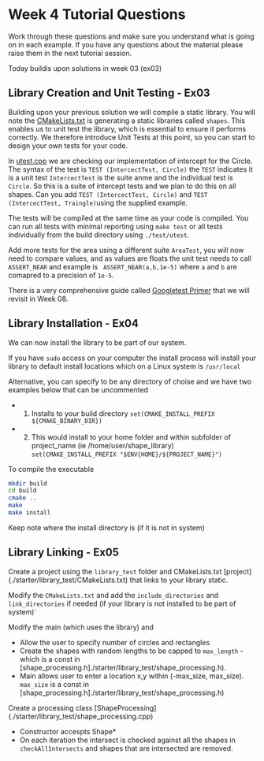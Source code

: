 Week 4 Tutorial Questions
=========================
Work through these questions and make sure you understand what is going on in each example. 
If you have any questions about the material please raise them in the next tutorial session.

Today buildis upon solutions in week 03 (ex03) 

Library Creation and Unit Testing - Ex03
-----------------

Building upon your previous solution we will compile a static library. You will note the  [CMakeLists.txt](./starter/shapes/CMakeLists.txt) is generating a static libraries called `shapes`. This enables us to unit test the library, which is essential to ensure it performs correctly. We therefore introduce Unit Tests at this point, so you can start to design your own tests for your code.

In [utest.cpp](./starter/shapes/test/utest.cpp) we are checking our implementation of intercept for the Circle. The syntax of the test is `TEST (IntercectTest, Circle)` the `TEST` indicates it is a unit test `IntercectTest` is the suite anme and the individual test is `Circle`. So this is a suite of intercept tests and we plan to do this on all shapes. Can you add `TEST (IntercectTest, Circle)` and `TEST (IntercectTest, Traingle)`using the supplied example.

The tests will be compiled at the same time as your code is compiled. You can run all tests with minimal reporting using `make test` or all tests individually from the build directory using `./test/utest`.

Add more tests for the area using a different suite `AreaTest`, you will now need to compare values, and as values are floats the unit test needs to call `ASSERT_NEAR` and example is ` ASSERT_NEAR(a,b,1e-5)` where `a` and `b` are comapred to a precision of `1e-5`.

There is a very comprehensive guide called [Googletest Primer](https://github.com/google/googletest/blob/master/docs/primer.md) that we will revisit in Week 08.

Library Installation - Ex04
-----------------

We can now install the library to be part of our system. 

If you have `sudo` access on your computer the install process will install your library to default install locations which on a Linux system is `/usr/local`

Alternative, you can specify to be any directory of choise and we have two examples below that can be uncommented
* 1. Installs to your build directory `set(CMAKE_INSTALL_PREFIX ${CMAKE_BINARY_DIR})`
* 2. This would install to your home folder and within subfolder of project_name (ie /home/user/shape_library) `set(CMAKE_INSTALL_PREFIX "$ENV{HOME}/${PROJECT_NAME}")`


To compile the executable
```bash
mkdir build
cd build
cmake ..
make
make install
```
Keep note where the install directory is (if it is not in system)

Library Linking - Ex05
-----------------

Create a project using the `library_test` folder and CMakeLists.txt [project]{./starter/library_test/CMakeLists.txt) that links to your library static.

Modify the `CMakeLists.txt` and add the `include_directories` and `link_directories` if needed (if your library is not installed to be part of system)` 

Modify the main (which uses the library) and

* Allow the user to specify number of circles and rectangles
* Create the shapes with random lengths to be capped to `max_length` - which is a const in [shape_processing.h]./starter/library_test/shape_processing.h).
* Main allows user to enter a location x,y within (-max_size, max_size). `max_size` is a const in [shape_processing.h]./starter/library_test/shape_processing.h)


Create a processing class [ShapeProcessing]{./starter/library_test/shape_processing.cpp)

* Constructor accespts Shape*
* On each iteration the intersect is checked against all the shapes in `checkAllIntersects` and shapes that are intersected are removed.

